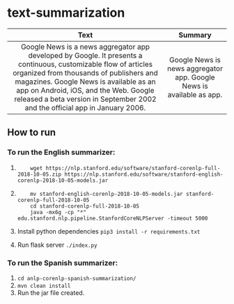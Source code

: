 # text-summarization

| Text | Summary |
|:-------------------------------------------------------------------------------------------------------------------------------------------------------------------------------------------------------------------------------------------------------------------------------------------------------------------------------:|:--------------------------------------------------------------------:|
| Google News is a news aggregator app developed by Google. It presents a continuous, customizable flow of articles organized from thousands of publishers and magazines. Google News is available as an app on Android, iOS, and the Web. Google released a beta version in September 2002 and the official app in January 2006. | Google News is news aggregator app. Google News is available as app. |

## How to run

### To run the English summarizer:
 1.   ```     wget https://nlp.stanford.edu/software/stanford-corenlp-full-2018-10-05.zip https://nlp.stanford.edu/software/stanford-english-corenlp-2018-10-05-models.jar  ```
 2. ``` unzip stanford-corenlp-full-2018-10-05.zip
        mv stanford-english-corenlp-2018-10-05-models.jar stanford-corenlp-full-2018-10-05
        cd stanford-corenlp-full-2018-10-05
        java -mx6g -cp "*" edu.stanford.nlp.pipeline.StanfordCoreNLPServer -timeout 5000
    ```
   
3. Install python dependencies ```pip3 install -r requirements.txt```
4. Run flask server ```./index.py```

### To run the Spanish summarizer:

1. ``` cd anlp-corenlp-spanish-summarization/ ```
2. ``` mvn clean install ```
3. Run the jar file created.
